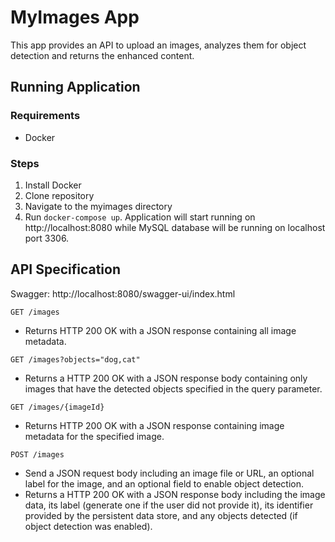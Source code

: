 # MyImages App
This app provides an API to upload an images, analyzes them for object detection and returns the enhanced content.

## Running Application
### Requirements
- Docker
### Steps
1. Install Docker
2. Clone repository
3. Navigate to the myimages directory
4. Run ```docker-compose up```. Application will start running on http://localhost:8080 while MySQL database will be running on localhost port 3306.

## API Specification
Swagger: http://localhost:8080/swagger-ui/index.html

```GET /images```
- Returns HTTP 200 OK with a JSON response containing all image metadata. 

```GET /images?objects="dog,cat"```
- Returns a HTTP 200 OK with a JSON response body containing only images that have
the detected objects specified in the query parameter.

```GET /images/{imageId}```
- Returns HTTP 200 OK with a JSON response containing image metadata for the
specified image.

```POST /images```
- Send a JSON request body including an image file or URL, an optional label for the
image, and an optional field to enable object detection.
- Returns a HTTP 200 OK with a JSON response body including the image data, its label
(generate one if the user did not provide it), its identifier provided by the persistent data
store, and any objects detected (if object detection was enabled).
 